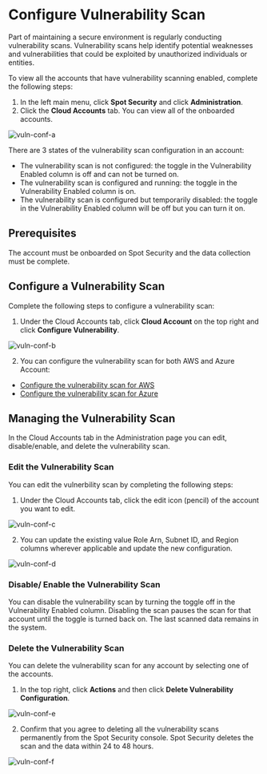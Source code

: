 # Configure Vulnerability Scan

Part of maintaining a secure environment is regularly conducting vulnerability scans. Vulnerability scans help identify potential weaknesses and vulnerabilities that could be exploited by unauthorized individuals or entities.

To view all the accounts that have vulnerability scanning enabled, complete the following steps:

1. In the left main menu, click **Spot Security** and click **Administration**.
2. Click the **Cloud Accounts** tab. You can view all of the onboarded accounts.

![vuln-conf-a](https://github.com/spotinst/help/assets/106514736/b2787487-a8e0-4be2-a92e-a17c5945f9c3)

There are 3 states of the vulnerability scan configuration in an account:

- The vulnerability scan is not configured: the toggle in the Vulnerability Enabled column is off and can not be turned on.
- The vulnerability scan is configured and running: the toggle in the Vulnerability Enabled column is on.
- The vulnerability scan is configured but temporarily disabled: the toggle in the Vulnerability Enabled column will be off but you can turn it on.

## Prerequisites

The account must be onboarded on Spot Security and the data collection must be complete.

## Configure a Vulnerability Scan

Complete the following steps to configure a vulnerability scan:

1. Under the Cloud Accounts tab, click **Cloud Account** on the top right and click **Configure Vulnerability**.

![vuln-conf-b](https://github.com/spotinst/help/assets/106514736/68506e97-d890-439d-bcd7-13b0581bd3c9)

2. You can configure the vulnerability scan for both AWS and Azure Account:

- [Configure the vulnerability scan for AWS](spot-security/features/vulnerability/configure/aws)
- [Configure the vulnerability scan for Azure](spot-security/features/vulnerability/configure/azure)

## Managing the Vulnerability Scan

In the Cloud Accounts tab in the Administration page you can edit, disable/enable, and delete the vulnerability scan.

### Edit the Vulnerability Scan

You can edit the vulnerbility scan by completing the following steps:

1. Under the Cloud Accounts tab, click the edit icon (pencil) of the account you want to edit.

![vuln-conf-c](https://github.com/spotinst/help/assets/106514736/a8ef49f0-9743-407e-a92b-085aae4c875e)

2. You can update the existing value Role Arn, Subnet ID, and Region columns wherever applicable and update the new configuration.

![vuln-conf-d](https://github.com/spotinst/help/assets/106514736/d259dc0b-fa2a-438a-8bd1-c4379dde90f4)

### Disable/ Enable the Vulnerability Scan

You can disable the vulnerability scan by turning the toggle off in the Vulnerability Enabled column. Disabling the scan pauses the scan for that account until the toggle is turned back on. The last scanned data remains in the system.

### Delete the Vulnerability Scan

You can delete the vulnerability scan for any account by selecting one of the accounts.

1. In the top right, click **Actions** and then click **Delete Vulnerability Configuration**.

![vuln-conf-e](https://github.com/spotinst/help/assets/106514736/afae10d9-e5ea-40ae-9da9-bd5c4999166c)

2. Confirm that you agree to deleting all the vulnerability scans permanently from the Spot Security console. Spot Security deletes the scan and the data within 24 to 48 hours.

![vuln-conf-f](https://github.com/spotinst/help/assets/106514736/c99bbf4a-7441-4584-bcce-261cb3585b63)
